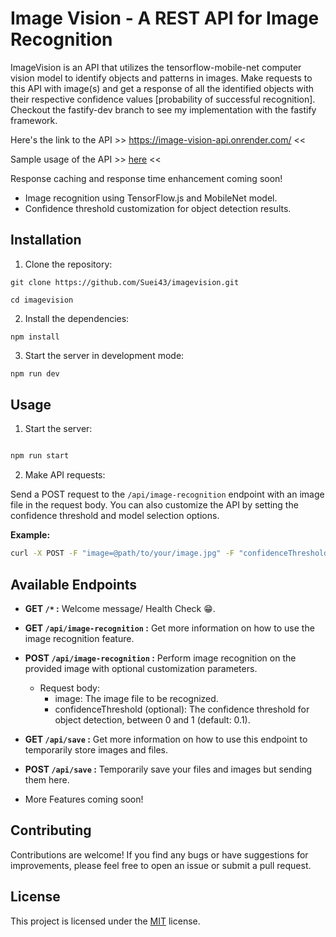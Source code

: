 # Image Vision - A REST API for Image Recognition

ImageVision is an API that utilizes the tensorflow-mobile-net computer vision model to identify objects and patterns in images. Make requests to this API with image(s) and get a response of all the identified objects with their respective confidence values [probability of successful recognition].
Checkout the fastify-dev branch to see my implementation with the fastify framework.

Here's the link to the API >> https://image-vision-api.onrender.com/ <<

                                                          
Sample usage of the API >> [here](https://github.com/Suei43/imagevison-fe) <<

Response caching and response time enhancement coming soon!

- Image recognition using TensorFlow.js and MobileNet model.
- Confidence threshold customization for object detection results.

## Installation

1. Clone the repository:

```
git clone https://github.com/Suei43/imagevision.git

cd imagevision
```

2. Install the dependencies:

```
npm install
```

3. Start the server in development mode:

```bash
npm run dev

```

## Usage

1. Start the server:

```bash

npm run start

```

2. Make API requests:

Send a POST request to the `/api/image-recognition` endpoint with an image file in the request body. You can also customize the API by setting the confidence threshold and model selection options.

**Example:**

```bash
curl -X POST -F "image=@path/to/your/image.jpg" -F "confidenceThreshold=0.5" -F http://localhost:3000/api/image-recognition
```

## Available Endpoints
- **GET `/*` :** Welcome message/ Health Check 😁.
- **GET `/api/image-recognition` :** Get more information on how to use the image recognition feature.  
- **POST `/api/image-recognition` :** Perform image recognition on the provided image with optional customization parameters.
  - Request body:
    - image: The image file to be recognized.
    - confidenceThreshold (optional): The confidence threshold for object detection, between 0 and 1 (default: 0.1).
   
- **GET `/api/save` :** Get more information on how to use this endpoint to temporarily store images and files.
- **POST `/api/save` :** Temporarily save your files and images but sending them here.
- More Features coming soon!

## Contributing

Contributions are welcome! If you find any bugs or have suggestions for improvements, please feel free to open an issue or submit a pull request.

## License

This project is licensed under the <a href="https://opensource.org/license/mit/">MIT</a> license.
